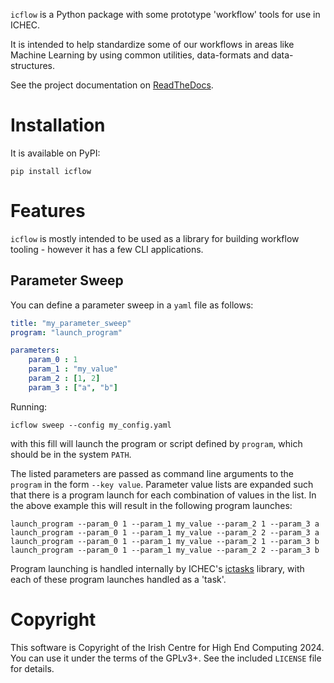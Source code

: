 `icflow` is a Python package with some prototype 'workflow' tools for use in ICHEC.

It is intended to help standardize some of our workflows in areas like Machine Learning by using common utilities, data-formats and data-structures. 

See the project documentation on [ReadTheDocs](https://icflow.readthedocs.io/en/latest/).

# Installation #

It is available on PyPI:

``` shell
pip install icflow
```

# Features #

`icflow` is mostly intended to be used as a library for building workflow tooling - however it has a few CLI applications.

## Parameter Sweep ##

You can define a parameter sweep in a `yaml` file as follows:

``` yaml
title: "my_parameter_sweep"
program: "launch_program"  

parameters:
	param_0 : 1
	param_1 : "my_value"
	param_2 : [1, 2]
	param_3 : ["a", "b"]
```

Running:

``` shell
icflow sweep --config my_config.yaml
```

with this fill will launch the program or script defined by `program`, which should be in the system `PATH`.

The listed parameters are passed as command line arguments to the `program` in the form `--key value`. Parameter value lists are expanded such that there is a program launch for each combination of values in the list. In the above example this will result in the following program launches:

``` shell
launch_program --param_0 1 --param_1 my_value --param_2 1 --param_3 a
launch_program --param_0 1 --param_1 my_value --param_2 2 --param_3 a
launch_program --param_0 1 --param_1 my_value --param_2 1 --param_3 b
launch_program --param_0 1 --param_1 my_value --param_2 2 --param_3 b
```

Program launching is handled internally by ICHEC's [ictasks](https://git.ichec.ie/performance/toolshed/ictasks) library, with each of these program launches handled as a 'task'.

# Copyright

This software is Copyright of the Irish Centre for High End Computing 2024. You can use it under the terms of the GPLv3+. See the included `LICENSE` file for details.
